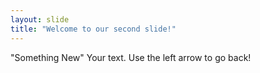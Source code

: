 ```yaml
---
layout: slide
title: "Welcome to our second slide!"
---
```

 "Something New"
Your text.
Use the left arrow to go back!
